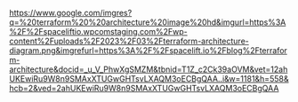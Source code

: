 https://www.google.com/imgres?q=%20terraform%20%20architecture%20image%20hd&imgurl=https%3A%2F%2Fspaceliftio.wpcomstaging.com%2Fwp-content%2Fuploads%2F2023%2F03%2Fterraform-architecture-diagram.png&imgrefurl=https%3A%2F%2Fspacelift.io%2Fblog%2Fterraform-architecture&docid=_u_V_PhwXgSMZM&tbnid=T1Z_c2Ck39aOVM&vet=12ahUKEwiRu9W8n9SMAxXTUGwGHTsvLXAQM3oECBgQAA..i&w=1181&h=558&hcb=2&ved=2ahUKEwiRu9W8n9SMAxXTUGwGHTsvLXAQM3oECBgQAA